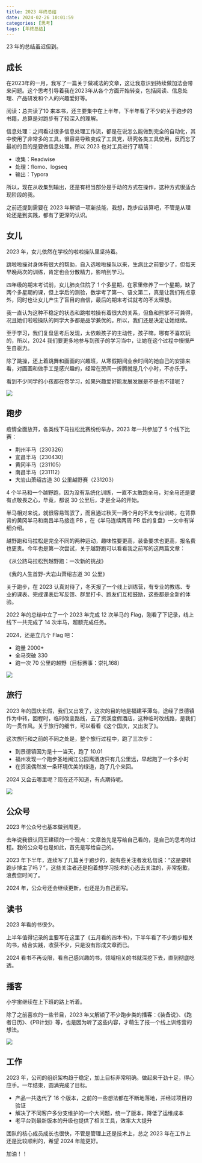 ```yaml
---
title: 2023 年终总结
date: 2024-02-26 10:01:59
categories: [思考]
tags: [年终总结]
---
```


23 年的总结虽迟但到。

## 成长

在2023年的一月，我写了一篇关于做减法的文章，这让我意识到持续做加法会带来问题。这个思考引导着我在2023年从各个方面开始转变，包括阅读、信息处理、产品研发和个人的兴趣爱好等。

<!--more-->

阅读：总共读了10 来本书，还主要集中在上半年，下半年看了不少的关于跑步的书籍，总算是对跑步有了较深入的理解。

信息处理：之间看过很多信息处理工作流，都是在说怎么能做到完全的自动化，其中使用了非常多的工具，很容易导致变成了工具党，研究各类工具使用，反而忘了最初的目的是要做信息处理。所以 2023 也对工具进行了精简：

* 收集：Readwise
* 处理：flomo、logseq
* 输出：Typora

所以，现在从收集到输出，还是有相当部分是手动的方式在操作，这种方式很适合现阶段的我。

之前还提到需要在 2023 年解锁一项新技能，我想，跑步应该算吧，不管是从理论还是到实践，都有了更深的认识。

## 女儿

2023 年，女儿依然在学校的啦啦操队里坚持着。

跳啦啦操对身体有很大的帮助，自入选啦啦操队以来，生病比之前要少了，但每天早晚两次的训练，肯定也会分散精力，影响到学习。

四年级的期末考试前，女儿肺炎住院了 1 个多星期，在家里修养了一个星期，缺了两个多星期的课，但上学后的测验，数学考了第一、语文第二，真是让我们有点意外，同时也让女儿产生了盲目的自信，最后的期末考试就考的不太理想。

我一直认为这种不稳定的状态和跳啦啦操有着很大的关系，但鱼和熊掌不可兼得，况且她们啦啦操队的同学大多都是品学兼优的。所以，我们还是决定让她继续。

至于学习，我们复盘思考后发现，太依赖孩子的主动性，孩子嘛，哪有不喜欢玩的，所以，2024 我们要更多地参与到孩子的学习当中，让她在这个过程中慢慢产生自驱力。

除了跳操，还上着跳舞和画画的兴趣班，从寒假期间业余时间的她自己的安排来看，对画画和做手工是感兴趣的，经常在房间一折腾就是几个小时，不亦乐乎。

看到不少同学的小孩都在卷学习，如果兴趣爱好能发展发展是不是也不错呢？

![](https://cdn.jsdelivr.net/gh/oec2003/hblog-images/img/202402251155643.webp)

## 跑步

疫情全面放开，各类线下马拉松比赛纷纷举办，2023 年一共参加了 5 个线下比赛：

* 荆州半马（230326）
* 宜昌半马（230430）
* 黄冈半马（231105）
* 南昌半马（231112）
* 大岩山萧绍古道 30 公里越野赛（231203）

4 个半马和一个越野跑，因为没有系统化训练，一直不太敢跑全马，对全马还是要有点敬畏之心，毕竟，都说 30 公里后，才是全马的开始。

半马相对来说，就很容易驾驭了，而且通过秋天一两个月的不太专业训练，在背靠背的黄冈半马和南昌半马接连 PB ，在《半马连续两周 PB 后的复盘》一文中有详细介绍。

越野跑和马拉松是完全不同的两种运动，趣味性要更高，装备要求也更高，报名费也更贵。今年也是第一次尝试，关于越野跑可以看看我之前写的这两篇文章：

《从公路马拉松到越野跑：一次新的挑战》

《我的人生首野-大岩山萧绍古道 30 公里》

关于跑步，在 2023 认真对待了，冬天报了一个线上训练营，有专业的教练、专业的课表、完成课表后写反馈、群里打卡、跑友们互相鼓励，这些都是全新的体验。

2022 年的总结中立了一个 2023 年完成 12 次半马的 Flag，刚看了下记录，线上线下一共完成了 14 次半马，超额完成任务。

2024，还是立几个 Flag 吧：

* 跑量 2000+
* 全马突破 330
* 跑一次 70 公里的越野（目标赛事：崇礼168）

![](https://cdn.jsdelivr.net/gh/oec2003/hblog-images/img/202402251155868.webp)

## 旅行

2023 年的国庆长假，我们又出发了，这次的目的地是福建平潭岛，途经了景德镇作为中转，回程时，临时改变路线，去了资溪度假酒店，这种临时改线路，是我们的一贯作风。关于旅行的细节，可以看看《这个国庆，又出发了》。

这次旅行和之前的不同之处是，整个旅行过程中，跑了三次步：

* 到景德镇因为是十一当天，跑了 10.01
* 福州发现一个跑步圣地闽江公园离酒店只有几公里远，早起跑了一个多小时
* 在资溪偶然发一条环境优美的绿道，跑了几个来回。

2024 又会去哪里呢？现在还不知道，有点期待呢。

![](https://cdn.jsdelivr.net/gh/oec2003/hblog-images/img/202402251155143.webp)

## 公众号

2023 年公众号也基本做到周更。

去年说我很认同王建硕的一个观点：文章首先是写给自己看的，是自己的思考的过程。我的公众号也是如此，首先是写给自己的。

2023 年下半年，连续写了几篇关于跑步的，就有些关注者发私信说：“这是要转跑步博主了吗？”，这些关注者还是抱着想学习技术的心态去关注的，非常抱歉，浪费您时间了。

2024 年，公众号还会继续更新，也还是为自己而写。

## 读书

2023 年看的书很少。

上半年值得记录的主要写在这里了《五月看的四本书》，下半年看了不少跑步相关的书，结合实践，收获不少，只是没有形成文章而已。

2024 看书不再设限，看自己感兴趣的书，领域相关的书就深挖下去，直到彻底吃透。

## 播客

小宇宙继续在上下班的路上听着。

除了之前喜欢的一些节目，2023 年又解锁了不少跑步类的播客：《装备说》、《跑者日历》、《PB计划》等，也是因为听了这些内容，才萌生了报一个线上训练营的想法。

![](https://cdn.jsdelivr.net/gh/oec2003/hblog-images/img/202402251155285.webp)

## 工作

2023 年，公司的组织架构趋于稳定，加上目标非常明确。做起来干劲十足，得心应手。一年结束，圆满完成了目标。

* 产品一共迭代了 16 个版本，之前的一些想法都在不断地落地，并经过项目的验证
* 解决了不同客户多分支维护的一个大问题，统一了版本，降低了运维成本
* 老平台到最新版本的升级也提供了相关工具，效率大大提升

团队的核心成员成长也很快，不管是管理上还是技术上，总之 2023 年在工作上还是比较顺利的，希望 2024 年能更好。

加油！！
